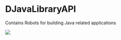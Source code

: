 # DJavaLibraryAPI
Contains Robots for building Java related applications

[![](https://jitpack.io/v/dronicfore/dj-lapi.svg)](https://jitpack.io/#dronicfore/dj-lapi)
